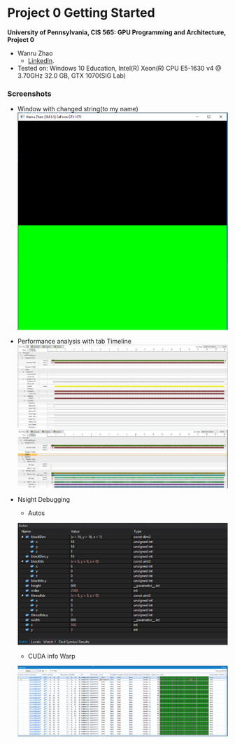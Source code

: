Project 0 Getting Started
====================

**University of Pennsylvania, CIS 565: GPU Programming and Architecture, Project 0**

* Wanru Zhao
  * [LinkedIn](www.linkedin.com/in/wanru-zhao).
* Tested on: Windows 10 Education, Intel(R) Xeon(R) CPU E5-1630 v4 @ 3.70GHz 32.0 GB, GTX 1070(SIG Lab)

### Screenshots

* Window with changed string(to my name)
![](images/run_result.PNG)


* Performance analysis with tab Timeline
![](images/pAnalysis_CUDA.PNG)
![](images/pAnalysis_OpenGL.PNG)

* Nsight Debugging
  * Autos
  
  ![](images/debug_Autos.PNG)
  
  * CUDA info Warp
  
  ![](images/debug_CUDAinfo1.PNG)
